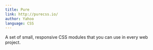 ```yaml
---
title: Pure
link: http://purecss.io/
author: Yahoo
language: CSS
---
```


A set of small, responsive CSS modules that you can use in every web project.